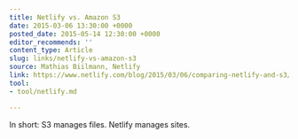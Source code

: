 ```yaml
---
title: Netlify vs. Amazon S3
date: 2015-03-06 13:30:00 +0000
posted_date: 2015-05-14 12:30:00 +0000
editor_recommends: ''
content_type: Article
slug: links/netlify-vs-amazon-s3
source: Mathias Biilmann, Netlify
link: https://www.netlify.com/blog/2015/03/06/comparing-netlify-and-s3/
tool:
- tool/netlify.md

---
```

In short: S3 manages files. Netlify manages sites.



